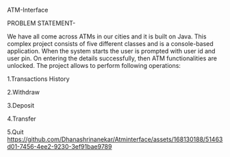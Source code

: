 ATM-Interface

PROBLEM STATEMENT-

We have all come across ATMs in our cities and it is built on Java. This complex project consists of five different classes and is a console-based application. When the system starts the user is prompted with user id and user pin. On entering the details successfully, then ATM functionalities are unlocked. The project allows to perform following operations:

1.Transactions History

2.Withdraw

3.Deposit

4.Transfer

5.Quit
https://github.com/Dhanashrinanekar/Atminterface/assets/168130188/51463d01-7456-4ee2-9230-3ef91bae9789

